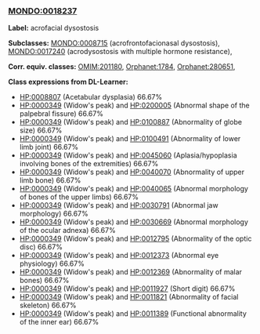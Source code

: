 
### [MONDO:0018237](http://purl.obolibrary.org/obo/MONDO_0018237)
**Label:** acrofacial dysostosis

**Subclasses:** [MONDO:0008715](http://purl.obolibrary.org/obo/MONDO_0008715) (acrofrontofacionasal dysostosis), [MONDO:0017240](http://purl.obolibrary.org/obo/MONDO_0017240) (acrodysostosis with multiple hormone resistance), 

**Corr. equiv. classes:** [OMIM:201180](http://purl.obolibrary.org/obo/OMIM_201180), [Orphanet:1784](http://www.orpha.net/ORDO/Orphanet_1784), [Orphanet:280651](http://www.orpha.net/ORDO/Orphanet_280651), 

**Class expressions from DL-Learner:**

- [HP:0008807](http://purl.obolibrary.org/obo/HP_0008807) (Acetabular dysplasia) 66.67%
- [HP:0000349](http://purl.obolibrary.org/obo/HP_0000349) (Widow's peak) and [HP:0200005](http://purl.obolibrary.org/obo/HP_0200005) (Abnormal shape of the palpebral fissure) 66.67%
- [HP:0000349](http://purl.obolibrary.org/obo/HP_0000349) (Widow's peak) and [HP:0100887](http://purl.obolibrary.org/obo/HP_0100887) (Abnormality of globe size) 66.67%
- [HP:0000349](http://purl.obolibrary.org/obo/HP_0000349) (Widow's peak) and [HP:0100491](http://purl.obolibrary.org/obo/HP_0100491) (Abnormality of lower limb joint) 66.67%
- [HP:0000349](http://purl.obolibrary.org/obo/HP_0000349) (Widow's peak) and [HP:0045060](http://purl.obolibrary.org/obo/HP_0045060) (Aplasia/hypoplasia involving bones of the extremities) 66.67%
- [HP:0000349](http://purl.obolibrary.org/obo/HP_0000349) (Widow's peak) and [HP:0040070](http://purl.obolibrary.org/obo/HP_0040070) (Abnormality of upper limb bone) 66.67%
- [HP:0000349](http://purl.obolibrary.org/obo/HP_0000349) (Widow's peak) and [HP:0040065](http://purl.obolibrary.org/obo/HP_0040065) (Abnormal morphology of bones of the upper limbs) 66.67%
- [HP:0000349](http://purl.obolibrary.org/obo/HP_0000349) (Widow's peak) and [HP:0030791](http://purl.obolibrary.org/obo/HP_0030791) (Abnormal jaw morphology) 66.67%
- [HP:0000349](http://purl.obolibrary.org/obo/HP_0000349) (Widow's peak) and [HP:0030669](http://purl.obolibrary.org/obo/HP_0030669) (Abnormal morphology of the ocular adnexa) 66.67%
- [HP:0000349](http://purl.obolibrary.org/obo/HP_0000349) (Widow's peak) and [HP:0012795](http://purl.obolibrary.org/obo/HP_0012795) (Abnormality of the optic disc) 66.67%
- [HP:0000349](http://purl.obolibrary.org/obo/HP_0000349) (Widow's peak) and [HP:0012373](http://purl.obolibrary.org/obo/HP_0012373) (Abnormal eye physiology) 66.67%
- [HP:0000349](http://purl.obolibrary.org/obo/HP_0000349) (Widow's peak) and [HP:0012369](http://purl.obolibrary.org/obo/HP_0012369) (Abnormality of malar bones) 66.67%
- [HP:0000349](http://purl.obolibrary.org/obo/HP_0000349) (Widow's peak) and [HP:0011927](http://purl.obolibrary.org/obo/HP_0011927) (Short digit) 66.67%
- [HP:0000349](http://purl.obolibrary.org/obo/HP_0000349) (Widow's peak) and [HP:0011821](http://purl.obolibrary.org/obo/HP_0011821) (Abnormality of facial skeleton) 66.67%
- [HP:0000349](http://purl.obolibrary.org/obo/HP_0000349) (Widow's peak) and [HP:0011389](http://purl.obolibrary.org/obo/HP_0011389) (Functional abnormality of the inner ear) 66.67%



